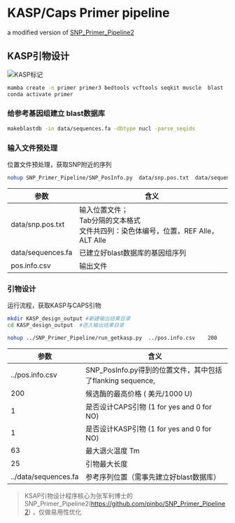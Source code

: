 # KASP/Caps Primer pipeline
a modified version of [SNP_Primer_Pipeline2](https://github.com/pinbo/SNP_Primer_Pipeline2)


## KASP引物设计

![KASP标记](http://www.cgmb.com.cn/culture/Public/Home/images/20161108/1478594766762578.jpg)

```bash
mamba create -n primer primer3 bedtools vcftools seqkit muscle  blast
conda activate primer 
```

### 给参考基因组建立 blast数据库
```bash
makeblastdb -in data/sequences.fa -dbtype nucl -parse_seqids 
```

### 输入文件预处理


位置文件预处理，获取SNP附近的序列

```bash
nohup SNP_Primer_Pipeline/SNP_PosInfo.py  data/snp.pos.txt  data/sequences.fa  pos.info.csv  >PrepareRun.log
```
|参数|含义|
|-|-|
|data/snp.pos.txt|输入位置文件；<br>Tab分隔的文本格式<br>文件共四列：染色体编号，位置，REF Alle， ALT Alle|
|data/sequences.fa|已建立好blast数据库的基因组序列|
|pos.info.csv|输出文件|

### 引物设计

运行流程，获取KASP与CAPS引物

```bash
mkdir KASP_design_output #新建输出结果目录
cd KASP_design_output  #进入输出结果目录

nohup ../SNP_Primer_Pipeline/run_getkasp.py  ../pos.info.csv    200    1    1   63    25   ../data/sequences.fa   >PickPrimer.log
```

|参数|含义|
|-|-|
| ../pos.info.csv|  SNP_PosInfo.py得到的位置文件，其中包括了flanking sequence,|
| 200| 候选酶的最高价格 ( 美元/1000 U) |
| 1| 是否设计CAPS引物 (1 for yes and 0 for NO)|
| 1| 是否设计KASP引物 (1 for yes and 0 for NO)|
| 63| 最大退火温度 Tm |
| 25| 引物最大长度|
| ../data/sequences.fa | 参考序列位置（需事先建立好blast数据库）|

>KSAP引物设计程序核心为张军利博士的SNP_Primer_Pipeline2(https://github.com/pinbo/SNP_Primer_Pipeline2) ，仅做易用性优化
